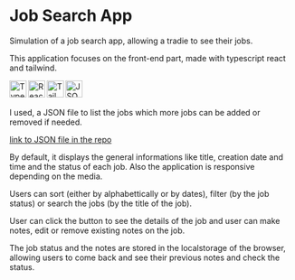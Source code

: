 # Job Search App

Simulation of a job search app, allowing a tradie to see their jobs.

<!-- Tech Stacks Used -->
This application focuses on the front-end part, made with typescript react and tailwind.

<img align="left" alt="TypeScript" height="30px" src="https://upload.wikimedia.org/wikipedia/commons/4/4c/Typescript_logo_2020.svg" />
<img align="left" alt="React" height="30px" src="https://upload.wikimedia.org/wikipedia/commons/thumb/a/a7/React-icon.svg/1200px-React-icon.svg.png" />
<img align="left" alt="Tailwind CSS" height="30px" src="https://tailwindcss.com/_next/static/media/social-square.b622e290e82093c36cca57092ffe494f.jpg" />
<img align="left" alt="JSON" height="30px" src="https://upload.wikimedia.org/wikipedia/commons/thumb/c/c9/JSON_vector_logo.svg/1200px-JSON_vector_logo.svg.png" />
<br></br>

<!-- Data -->
I used, a JSON file to list the jobs which more jobs can be added or removed if needed.

<a href="https://github.com/TylerDonghwi/job-search-app/blob/main/src/data/jobs.json" target="blank">link to JSON file in the repo</a>


<!-- Display -->
By default, it displays the general informations like title, creation date and time and the status of each job. Also the application is responsive depending on the media.

<!-- Sorting, Filtering and Searching -->
Users can sort (either by alphabettically or by dates), filter (by the job status) or search the jobs (by the title of the job).

<!-- Expanding Job Info -->
User can click the button to see the details of the job and user can make notes, edit or remove existing notes on the job.

<!-- Local Storage -->
The job status and the notes are stored in the localstorage of the browser, allowing users to come back and see their previous notes and check the status.
